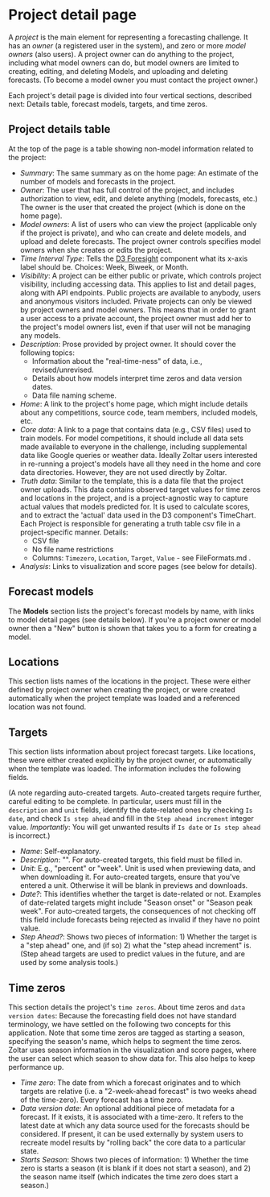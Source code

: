 # Project detail page

A *project* is the main element for representing a forecasting challenge. It has an *owner* (a registered user in the system), and zero or more *model owners* (also users). A project owner can do anything to the project, including what model owners can do, but model owners are limited to creating, editing, and deleting Models, and uploading and deleting forecasts. (To become a model owner you must contact the project owner.)

Each project's detail page is divided into four vertical sections, described next: Details table, forecast models, targets, and time zeros.


## Project details table

At the top of the page is a table showing non-model information related to the project:

- *Summary*: The same summary as on the home page: An estimate of the number of models and forecasts in the project.
- *Owner*: The user that has full control of the project, and includes authorization to view, edit, and delete anything (models, forecasts, etc.) The owner is the user that created the project (which is done on the home page).
- *Model owners*: A list of users who can view the project (applicable only if the project is private), and who can create and delete models, and upload and delete forecasts. The project owner controls specifies model owners when she creates or edits the project.
- *Time Interval Type*: Tells the [D3 Foresight](https://github.com/reichlab/d3-foresight) component what its x-axis label should be. Choices: Week, Biweek, or Month.
- *Visibility*: A project can be either public or private, which controls project visibility, including accessing data. This applies to list and detail pages, along with API endpoints. Public projects are available to anybody, users and anonymous visitors included. Private projects can only be viewed by project owners and model owners. This means that in order to grant a user access to a private account, the project owner must add her to the project's model owners list, even if that user will not be managing any models.
- *Description*: Prose provided by project owner. It should cover the following topics:
    - Information about the "real-time-ness" of data, i.e., revised/unrevised.
    - Details about how models interpret time zeros and data version dates.
    - Data file naming scheme.
- *Home*: A link to the project's home page, which might include details about any competitions, source code, team members, included models, etc.
- *Core data*: A link to a page that contains data (e.g., CSV files) used to train models. For model competitions, it should include all data sets made available to everyone in the challenge, including supplemental data like Google queries or weather data. Ideally Zoltar users interested in re-running a project's models have all they need in the home and core data directories. However, they are not used directly by Zoltar.
- *Truth data*: Similar to the template, this is a data file that the project owner uploads. This data contains observed target values for time zeros and locations in the project, and is a project-agnostic way to capture actual values that models predicted for. It is used to calculate scores, and to extract the 'actual' data used in the D3 component's TimeChart. Each Project is responsible for generating a truth table csv file in a project-specific manner. Details:
    - CSV file
    - No file name restrictions
    - Columns: `Timezero`, `Location`, `Target`, `Value` - see FileFormats.md .
- *Analysis*: Links to visualization and score pages (see below for details).


## Forecast models

The **Models** section lists the project's forecast models by name, with links to model detail pages (see details below). If you're a project owner or model owner then a "New" button is shown that takes you to a form for creating a model.


## Locations

This section lists names of the locations in the project. These were either defined by project owner when creating the project, or were created automatically when the project template was loaded and a referenced location was not found.


## Targets

This section lists information about project forecast targets. Like locations, these were either created explicitly by the project owner, or automatically when the template was loaded. The information includes the following fields.

(A note regarding auto-created targets. Auto-created targets require further, careful editing to be complete. In particular, users must fill in the `description` and `unit` fields, identify the date-related ones by checking `Is date`, and check `Is step ahead` and fill in the `Step ahead increment` integer value. _Importantly_: You will get unwanted results if `Is date` or `Is step ahead` is incorrect.)

- *Name*: Self-explanatory.
- *Description*: "". For auto-created targets, this field must be filled in.
- *Unit*: E.g., "percent" or "week". Unit is used when previewing data, and when downloading it. For auto-created targets, ensure that you've entered a unit. Otherwise it will be blank in previews and downloads.
- *Date?*: This identifies whether the target is date-related or not. Examples of date-related targets might include "Season onset" or "Season peak week". For auto-created targets, the consequences of not checking off this field include forecasts being rejected as invalid if they have no point value.
- *Step Ahead?*: Shows two pieces of information: 1) Whether the target is a "step ahead" one, and (if so) 2) what the "step ahead increment" is. (Step ahead targets are used to predict values in the future, and are used by some analysis tools.)


## Time zeros

This section details the project's `time zeros`. About time zeros and `data version dates`: Because the forecasting field does not have standard terminology, we have settled on the following two concepts for this application. Note that some time zeros are tagged as starting a season, specifying the season's name, which helps to segment the time zeros. Zoltar uses season information in the visualization and score pages, where the user can select which season to show data for. This also helps to keep performance up.

- *Time zero*: The date from which a forecast originates and to which targets are relative (i.e. a "2-week-ahead forecast" is two weeks ahead of the time-zero). Every forecast has a time zero.
- *Data version date*: An optional additional piece of metadata for a forecast. If it exists, it is associated with a time-zero. It refers to the latest date at which any data source used for the forecasts should be considered. If present, it can be used externally by system users to recreate model results by "rolling back" the core data to a particular state.
- *Starts Season*: Shows two pieces of information: 1) Whether the time zero is starts a season (it is blank if it does not start a season), and 2) the season name itself (which indicates the time zero does start a season.)

